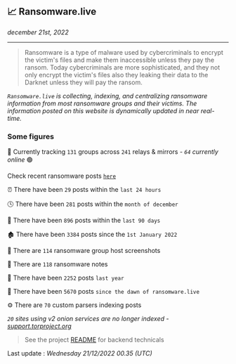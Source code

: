 ## 📈 Ransomware.live
_december 21st, 2022_

---

> Ransomware is a type of malware used by cybercriminals to encrypt the victim's files and make them inaccessible unless they pay the ransom. Today cybercriminals are more sophisticated, and they not only encrypt the victim's files also they leaking their data to the Darknet unless they will pay the ransom.


_`Ransomware.live` is collecting, indexing, and centralizing ransomware information from most ransomware groups and their victims. The information posted on this website is dynamically updated in near real-time._

### Some figures 

🔎 Currently tracking `131` groups across `241` relays & mirrors - _`64` currently online_ 🟢

Check recent ransomware posts [`here`](recentposts.md)


⏰ There have been `29` posts within the `last 24 hours`

🕓 There have been `281` posts within the `month of december`

📅 There have been `896` posts within the `last 90 days`

🏚 There have been `3384` posts since the `1st January 2022`

📸 There are `114` ransomware group host screenshots

📝 There are `118` ransomware notes

🚀 There have been `2252` posts `last year`

🐣 There have been `5670` posts `since the dawn of ransomware.live`

⚙️ There are `70` custom parsers indexing posts

_`20` sites using v2 onion services are no longer indexed - [support.torproject.org](https://support.torproject.org/onionservices/v2-deprecation/)_

> See the project [README](https://github.com/jmousqueton/ransomwatch#readme) for backend technicals



Last update : _Wednesday 21/12/2022 00.35 (UTC)_

